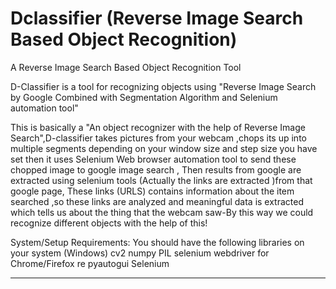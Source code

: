 # Dclassifier (Reverse Image Search Based Object Recognition)
A Reverse Image Search Based Object Recognition Tool

D-Classifier is a tool for recognizing objects using "Reverse Image Search by Google Combined with Segmentation Algorithm and 
Selenium automation tool"

This is basically a "An object recognizer with the help of Reverse Image Search",D-classifier takes pictures from your
webcam ,chops its up into multiple segments depending on your window size and step size you have set then it uses
Selenium Web browser automation tool to send these chopped image to google image search ,
Then results from google are extracted using selenium tools (Actually the links are extracted )from that google page,
These links (URLS) contains information about the item searched ,so these links are analyzed and meaningful data 
is extracted which tells us about the thing that the webcam saw-By this way we could recognize different objects with the
help of this!

System/Setup Requirements: 
You should have the following libraries on your system (Windows) cv2 numpy PIL selenium webdriver for Chrome/Firefox 
re 
pyautogui
Selenium

---------
